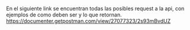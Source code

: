 En el siguiente link se encuentran todas las posibles request a la api, con ejemplos de como deben ser y lo que retornan.
<href>https://documenter.getpostman.com/view/27077323/2s93mBvdUZ